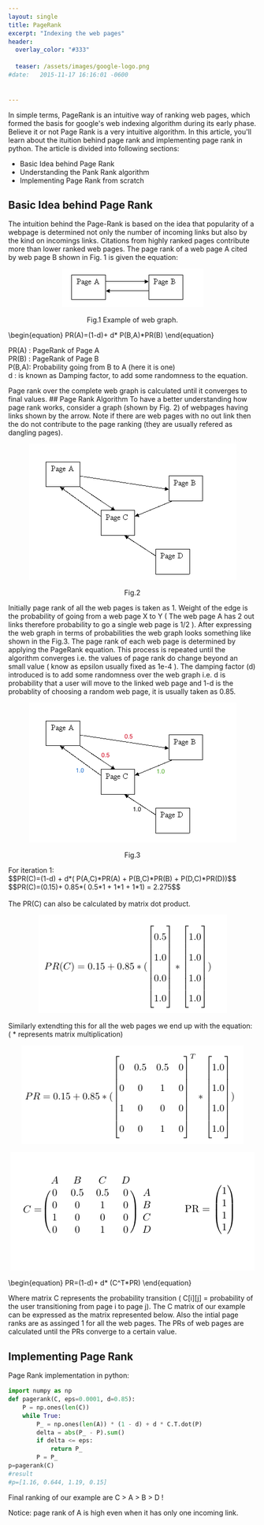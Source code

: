 ```yaml
---
layout: single
title: PageRank 
excerpt: "Indexing the web pages"
header:
  overlay_color: "#333"
  
  teaser: /assets/images/google-logo.png
#date:   2015-11-17 16:16:01 -0600


---
```



In simple terms, PageRank is an intuitive way of ranking web pages, which formed the basis for google's web indexing algorithm during its early phase. Believe it or not Page Rank is a very intuitive algorithm. In this article, you'll learn about the ituition behind page rank and implementing page rank in python. The article is divided into following sections:

+ Basic Idea behind Page Rank 
+ Understanding the Pank Rank algorithm
+ Implementing Page Rank from scratch 

## Basic Idea behind Page Rank
The intuition behind the Page-Rank is based on the idea that popularity of a webpage is determined not only the number of incoming links but also by the kind on incomings links. Citations from highly ranked pages contribute more than lower ranked web pages. The page rank of a web page A cited by web page B shown in Fig. 1 is given the equation:
<p align='center'>
<img src="/assets/images/Page_rank/ex.png">
<figcaption align='center'>Fig.1 Example of web graph.</figcaption>
</p>

<script type="text/javascript" async
  src="https://cdnjs.cloudflare.com/ajax/libs/mathjax/2.7.1/MathJax.js?config=TeX-AMS-MML_HTMLorMML">
</script>
\begin{equation}
 PR(A)=(1-d)+ d* P(B,A)*PR(B) 
\end{equation}

<p align="left">
 PR(A) : PageRank of Page A <br />
 PR(B) : PageRank of Page B <br />
 P(B,A): Probability going from B to A (here it is one)<br />
 d : is known as Damping factor, to add some randomness to the equation. 
</p>
Page rank over the complete web graph is calculated until it converges to final values.
## Page Rank Algorithm 
To have a better understanding how page rank works, consider a graph (shown by Fig. 2) of webpages having links shown by the arrow. Note if there are web pages with no out link then the do not contribute to the page ranking (they are usually refered as dangling pages).
<p align='center'>
<img src="/assets/images/Page_rank/graph.png">
<figcaption align='center'>Fig.2</figcaption>
</p>
Initially page rank of all the web pages is taken as 1. Weight of the edge is the probability of going from a web page X to Y ( The web page A has 2 out links therefore probability to go a single web page is 1/2 ). After expressing the web graph in terms of probabilities the web graph looks something like shown in the Fig.3. The page rank of each web page is determined by applying the PageRank equation. This process is repeated until the algorithm converges i.e. the values of page rank do change beyond an small value ( know as epsilon usually fixed as 1e-4 ). The damping factor (d) introduced is to add some randomness over the web graph i.e. d is probability that a user will move to the linked web page and 1-d is the probablity of choosing a random web page, it is usually taken as 0.85.
<p align='center'>
<img src="/assets/images/Page_rank/graph_prob.png">
<figcaption align='center'>Fig.3</figcaption>
</p>
For iteration 1: <br />
<script type="text/javascript" async
  src="https://cdnjs.cloudflare.com/ajax/libs/mathjax/2.7.1/MathJax.js?config=TeX-AMS-MML_HTMLorMML">
</script>
 $$PR(C)=(1-d) + d*( P(A,C)*PR(A) + P(B,C)*PR(B) + P(D,C)*PR(D))$$
 <br />
 $$PR(C)=(0.15)+ 0.85*( 0.5*1 + 1*1 + 1*1) = 2.275$$
<br />
<br />
The PR(C) can also be calculated by matrix dot product. 
<p align='center'>
<img src="/assets/images/Page_rank/pr_c.png">
</p>
Similarly extendting this for all the web pages we end up with the equation:  <br />  ( * represents matrix multiplication)
<p align='center'>
<img src="/assets/images/Page_rank/eq.png">
</p>
<p align='center'>
<img src="/assets/images/page_rank/mat.png"></p>
\begin{equation}
 PR=(1-d)+ d* (C^T*PR) 
\end{equation}



Where matrix C represents the probability transition ( C[i][j] = probability of the user transitioning from page i to page j).
The C matrix of our example can be expressed as the matrix represented below. Also the intial page ranks are as assinged 1 for all the web pages. The PRs of web pages are calculated until the PRs converge to a certain value.

## Implementing Page Rank
Page Rank implementation in python:
```python
import numpy as np
def pagerank(C, eps=0.0001, d=0.85):
    P = np.ones(len(C)) 
    while True:
        P_ = np.ones(len(A)) * (1 - d) + d * C.T.dot(P)
        delta = abs(P_ - P).sum()
        if delta <= eps:
            return P_
        P = P_
p=pagerank(C)
#result
#p=[1.16, 0.644, 1.19, 0.15]
```
Final ranking of our example are C > A > B > D !

Notice: page rank of A is high even when it has only one incoming link.